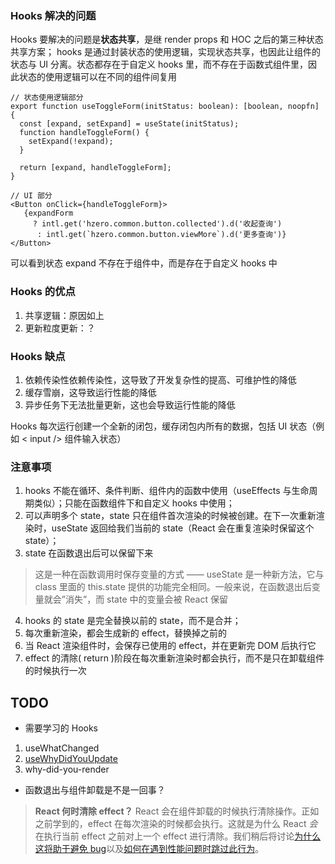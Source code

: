 ### Hooks 解决的问题
Hooks 要解决的问题是**状态共享**，是继 render props 和 HOC 之后的第三种状态共享方案；
hooks 是通过封装状态的使用逻辑，实现状态共享，也因此让组件的状态与 UI 分离。状态都存在于自定义 hooks 里，而不存在于函数式组件里，因此状态的使用逻辑可以在不同的组件间复用
```tsx
// 状态使用逻辑部分
export function useToggleForm(initStatus: boolean): [boolean, noopfn] {
  const [expand, setExpand] = useState(initStatus);
  function handleToggleForm() {
    setExpand(!expand);
  }

  return [expand, handleToggleForm];
}

// UI 部分
<Button onClick={handleToggleForm}>
   {expandForm
     ? intl.get('hzero.common.button.collected').d('收起查询')
      : intl.get(`hzero.common.button.viewMore`).d('更多查询')}
</Button>
```
可以看到状态 expand 不存在于组件中，而是存在于自定义 hooks 中
### Hooks 的优点
1. 共享逻辑：原因如上
2. 更新粒度更新：？

### Hooks 缺点
1. 依赖传染性依赖传染性，这导致了开发复杂性的提高、可维护性的降低
2. 缓存雪崩，这导致运行性能的降低
3. 异步任务下无法批量更新，这也会导致运行性能的降低

Hooks 每次运行创建一个全新的闭包，缓存闭包内所有的数据，包括 UI 状态（例如 < input /> 组件输入状态）



### 注意事项
1. hooks 不能在循环、条件判断、组件内的函数中使用（useEffects 与生命周期类似）；只能在函数组件下和自定义 hooks 中使用；
2. 可以声明多个 state，state 只在组件首次渲染的时候被创建。在下一次重新渲染时，useState 返回给我们当前的 state（React 会在重复渲染时保留这个 state）；
3. state 在函数退出后可以保留下来
> 这是一种在函数调用时保存变量的方式 —— useState 是一种新方法，它与 class 里面的 this.state 提供的功能完全相同。一般来说，在函数退出后变量就会”消失”，而 state 中的变量会被 React 保留
4. hooks 的 state 是完全替换以前的 state，而不是合并；
5. 每次重新渲染，都会生成新的 effect，替换掉之前的
6. 当 React 渲染组件时，会保存已使用的 effect，并在更新完 DOM 后执行它
7. effect 的清除( return )阶段在每次重新渲染时都会执行，而不是只在卸载组件的时候执行一次


## TODO
- 需要学习的 Hooks
1. useWhatChanged
2. [useWhyDidYouUpdate](https://usehooks.com/useWhyDidYouUpdate/)
3. why-did-you-render

- 函数退出与组件卸载是不是一回事？
> **React 何时清除 effect？** React 会在组件卸载的时候执行清除操作。正如之前学到的，effect 在每次渲染的时候都会执行。这就是为什么 React *会*在执行当前 effect 之前对上一个 effect 进行清除。我们稍后将讨论[为什么这将助于避免 bug](https://zh-hans.reactjs.org/docs/hooks-effect.html#explanation-why-effects-run-on-each-update)以及[如何在遇到性能问题时跳过此行为](https://zh-hans.reactjs.org/docs/hooks-effect.html#tip-optimizing-performance-by-skipping-effects)。
